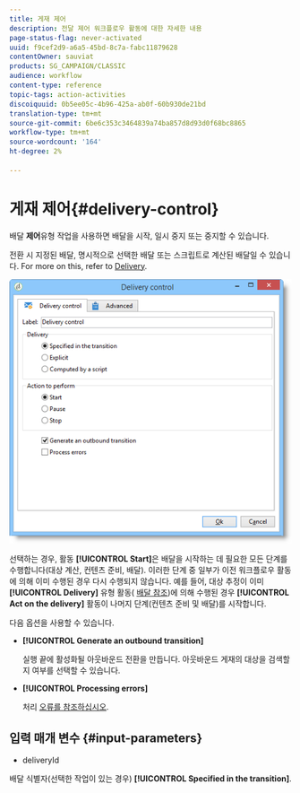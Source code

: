 ```yaml
---
title: 게재 제어
description: 전달 제어 워크플로우 활동에 대한 자세한 내용
page-status-flag: never-activated
uuid: f9cef2d9-a6a5-45bd-8c7a-fabc11879628
contentOwner: sauviat
products: SG_CAMPAIGN/CLASSIC
audience: workflow
content-type: reference
topic-tags: action-activities
discoiquuid: 0b5ee05c-4b96-425a-ab0f-60b930de21bd
translation-type: tm+mt
source-git-commit: 6be6c353c3464839a74ba857d8d93d0f68bc8865
workflow-type: tm+mt
source-wordcount: '164'
ht-degree: 2%

---
```



# 게재 제어{#delivery-control}

배달 **제어**&#x200B;유형 작업을 사용하면 배달을 시작, 일시 중지 또는 중지할 수 있습니다.

전환 시 지정된 배달, 명시적으로 선택한 배달 또는 스크립트로 계산된 배달일 수 있습니다. For more on this, refer to [Delivery](../../workflow/using/delivery.md).

![](assets/edit_diffusion_act.png)

선택하는 경우, 활동 **[!UICONTROL Start]**&#x200B;은 배달을 시작하는 데 필요한 모든 단계를 수행합니다(대상 계산, 컨텐츠 준비, 배달). 이러한 단계 중 일부가 이전 워크플로우 활동에 의해 이미 수행된 경우 다시 수행되지 않습니다. 예를 들어, 대상 추정이 이미 **[!UICONTROL Delivery]** 유형 활동( [배달 참조](../../workflow/using/delivery.md))에 의해 수행된 경우 **[!UICONTROL Act on the delivery]** 활동이 나머지 단계(컨텐츠 준비 및 배달)를 시작합니다.

다음 옵션을 사용할 수 있습니다.

* **[!UICONTROL Generate an outbound transition]**

   실행 끝에 활성화될 아웃바운드 전환을 만듭니다. 아웃바운드 게재의 대상을 검색할지 여부를 선택할 수 있습니다.

* **[!UICONTROL Processing errors]**

   처리 [오류를 참조하십시오](../../workflow/using/monitoring-workflow-execution.md#processing-errors).

## 입력 매개 변수 {#input-parameters}

* deliveryId

배달 식별자(선택한 작업이 있는 경우) **[!UICONTROL Specified in the transition]**.
